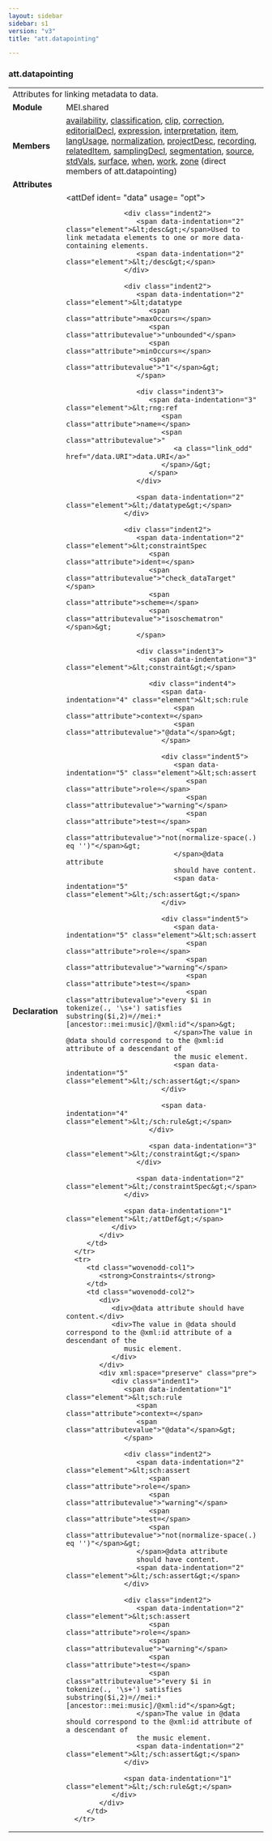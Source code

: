 ```yaml
---
layout: sidebar
sidebar: s1
version: "v3"
title: "att.datapointing"

---
```


<div class="classSpec att">
   <h3 id="att.datapointing">att.datapointing</h3>
   <table class="wovenodd">
      <tr>
         <td colspan="2" class="wovenodd-col2">Attributes for linking metadata to data.</td>
      </tr>
      <tr>
         <td class="wovenodd-col1">
            <strong>Module</strong>
         </td>
         <td class="wovenodd-col2">MEI.shared</td>
      </tr>
      <tr>
         <td class="wovenodd-col1">
            <strong>Members</strong>
         </td>
         <td class="wovenodd-col2">
            <div class="parent">
               <div>
                  <a class="link_odd_elementSpec" href="/{{ site.baseurl }}/{{ page.version }}/elements/availability.html">availability</a>, 
                  <a class="link_odd_elementSpec" href="/{{ site.baseurl }}/{{ page.version }}/elements/classification.html">classification</a>, 
                  <a class="link_odd_elementSpec" href="/{{ site.baseurl }}/{{ page.version }}/elements/clip.html">clip</a>, 
                  <a class="link_odd_elementSpec" href="/{{ site.baseurl }}/{{ page.version }}/elements/correction.html">correction</a>, 
                  <a class="link_odd_elementSpec" href="/{{ site.baseurl }}/{{ page.version }}/elements/editorialDecl.html">editorialDecl</a>, 
                  <a class="link_odd_elementSpec" href="/{{ site.baseurl }}/{{ page.version }}/elements/expression.html">expression</a>, 
                  <a class="link_odd_elementSpec" href="/{{ site.baseurl }}/{{ page.version }}/elements/interpretation.html">interpretation</a>, 
                  <a class="link_odd_elementSpec" href="/{{ site.baseurl }}/{{ page.version }}/elements/item.html">item</a>, 
                  <a class="link_odd_elementSpec" href="/{{ site.baseurl }}/{{ page.version }}/elements/langUsage.html">langUsage</a>, 
                  <a class="link_odd_elementSpec" href="/{{ site.baseurl }}/{{ page.version }}/elements/normalization.html">normalization</a>, 
                  <a class="link_odd_elementSpec" href="/{{ site.baseurl }}/{{ page.version }}/elements/projectDesc.html">projectDesc</a>, 
                  <a class="link_odd_elementSpec" href="/{{ site.baseurl }}/{{ page.version }}/elements/recording.html">recording</a>, 
                  <a class="link_odd_elementSpec" href="/{{ site.baseurl }}/{{ page.version }}/elements/relatedItem.html">relatedItem</a>, 
                  <a class="link_odd_elementSpec" href="/{{ site.baseurl }}/{{ page.version }}/elements/samplingDecl.html">samplingDecl</a>, 
                  <a class="link_odd_elementSpec" href="/{{ site.baseurl }}/{{ page.version }}/elements/segmentation.html">segmentation</a>, 
                  <a class="link_odd_elementSpec" href="/{{ site.baseurl }}/{{ page.version }}/elements/source.html">source</a>, 
                  <a class="link_odd_elementSpec" href="/{{ site.baseurl }}/{{ page.version }}/elements/stdVals.html">stdVals</a>, 
                  <a class="link_odd_elementSpec" href="/{{ site.baseurl }}/{{ page.version }}/elements/surface.html">surface</a>, 
                  <a class="link_odd_elementSpec" href="/{{ site.baseurl }}/{{ page.version }}/elements/when.html">when</a>, 
                  <a class="link_odd_elementSpec" href="/{{ site.baseurl }}/{{ page.version }}/elements/work.html">work</a>, 
                  <a class="link_odd_elementSpec" href="/{{ site.baseurl }}/{{ page.version }}/elements/zone.html">zone</a> (direct members of att.datapointing)
               </div>
            </div>
         </td>
      </tr>
      <tr>
         <td class="wovenodd-col1">
            <strong>Attributes</strong>
         </td>
         <td class="wovenodd-col2"></td>
      </tr>
      <tr>
         <td class="wovenodd-col1">
            <strong>Declaration</strong>
         </td>
         <td class="wovenodd-col2">
            <div xml:space="preserve" class="pre">
               <div class="indent1">
                  <span data-indentation="1" class="element">&lt;attDef 
                     <span class="attribute">ident=</span>
                     <span class="attributevalue">"data"</span> 
                     <span class="attribute">usage=</span>
                     <span class="attributevalue">"opt"</span>&gt;
                  </span>
                  
                  <div class="indent2">
                     <span data-indentation="2" class="element">&lt;desc&gt;</span>Used to link metadata elements to one or more data-containing elements.
                     <span data-indentation="2" class="element">&lt;/desc&gt;</span>
                  </div>
                  
                  <div class="indent2">
                     <span data-indentation="2" class="element">&lt;datatype 
                        <span class="attribute">maxOccurs=</span>
                        <span class="attributevalue">"unbounded"</span> 
                        <span class="attribute">minOccurs=</span>
                        <span class="attributevalue">"1"</span>&gt;
                     </span>
                     
                     <div class="indent3">
                        <span data-indentation="3" class="element">&lt;rng:ref 
                           <span class="attribute">name=</span>
                           <span class="attributevalue">"
                              <a class="link_odd" href="/data.URI">data.URI</a>"
                           </span>/&gt;
                        </span>
                     </div>
                     
                     <span data-indentation="2" class="element">&lt;/datatype&gt;</span>
                  </div>
                  
                  <div class="indent2">
                     <span data-indentation="2" class="element">&lt;constraintSpec 
                        <span class="attribute">ident=</span>
                        <span class="attributevalue">"check_dataTarget"</span> 
                        <span class="attribute">scheme=</span>
                        <span class="attributevalue">"isoschematron"</span>&gt;
                     </span>
                     
                     <div class="indent3">
                        <span data-indentation="3" class="element">&lt;constraint&gt;</span>
                        
                        <div class="indent4">
                           <span data-indentation="4" class="element">&lt;sch:rule 
                              <span class="attribute">context=</span>
                              <span class="attributevalue">"@data"</span>&gt;
                           </span>
                           
                           <div class="indent5">
                              <span data-indentation="5" class="element">&lt;sch:assert 
                                 <span class="attribute">role=</span>
                                 <span class="attributevalue">"warning"</span> 
                                 <span class="attribute">test=</span>
                                 <span class="attributevalue">"not(normalize-space(.) eq '')"</span>&gt;
                              </span>@data attribute
                              should have content.
                              <span data-indentation="5" class="element">&lt;/sch:assert&gt;</span>
                           </div>
                           
                           <div class="indent5">
                              <span data-indentation="5" class="element">&lt;sch:assert 
                                 <span class="attribute">role=</span>
                                 <span class="attributevalue">"warning"</span> 
                                 <span class="attribute">test=</span>
                                 <span class="attributevalue">"every $i in tokenize(., '\s+') satisfies substring($i,2)=//mei:*[ancestor::mei:music]/@xml:id"</span>&gt;
                              </span>The value in @data should correspond to the @xml:id attribute of a descendant of
                              the music element.
                              <span data-indentation="5" class="element">&lt;/sch:assert&gt;</span>
                           </div>
                           
                           <span data-indentation="4" class="element">&lt;/sch:rule&gt;</span>
                        </div>
                        
                        <span data-indentation="3" class="element">&lt;/constraint&gt;</span>
                     </div>
                     
                     <span data-indentation="2" class="element">&lt;/constraintSpec&gt;</span>
                  </div>
                  
                  <span data-indentation="1" class="element">&lt;/attDef&gt;</span>
               </div>
            </div>
         </td>
      </tr>
      <tr>
         <td class="wovenodd-col1">
            <strong>Constraints</strong>
         </td>
         <td class="wovenodd-col2">
            <div>
               <div>@data attribute should have content.</div>
               <div>The value in @data should correspond to the @xml:id attribute of a descendant of the
                  music element.
               </div>
            </div>
            <div xml:space="preserve" class="pre">
               <div class="indent1">
                  <span data-indentation="1" class="element">&lt;sch:rule 
                     <span class="attribute">context=</span>
                     <span class="attributevalue">"@data"</span>&gt;
                  </span>
                  
                  <div class="indent2">
                     <span data-indentation="2" class="element">&lt;sch:assert 
                        <span class="attribute">role=</span>
                        <span class="attributevalue">"warning"</span> 
                        <span class="attribute">test=</span>
                        <span class="attributevalue">"not(normalize-space(.) eq '')"</span>&gt;
                     </span>@data attribute
                     should have content.
                     <span data-indentation="2" class="element">&lt;/sch:assert&gt;</span>
                  </div>
                  
                  <div class="indent2">
                     <span data-indentation="2" class="element">&lt;sch:assert 
                        <span class="attribute">role=</span>
                        <span class="attributevalue">"warning"</span> 
                        <span class="attribute">test=</span>
                        <span class="attributevalue">"every $i in tokenize(., '\s+') satisfies substring($i,2)=//mei:*[ancestor::mei:music]/@xml:id"</span>&gt;
                     </span>The value in @data should correspond to the @xml:id attribute of a descendant of
                     the music element.
                     <span data-indentation="2" class="element">&lt;/sch:assert&gt;</span>
                  </div>
                  
                  <span data-indentation="1" class="element">&lt;/sch:rule&gt;</span>
               </div>
            </div>
         </td>
      </tr>
   </table>
</div>